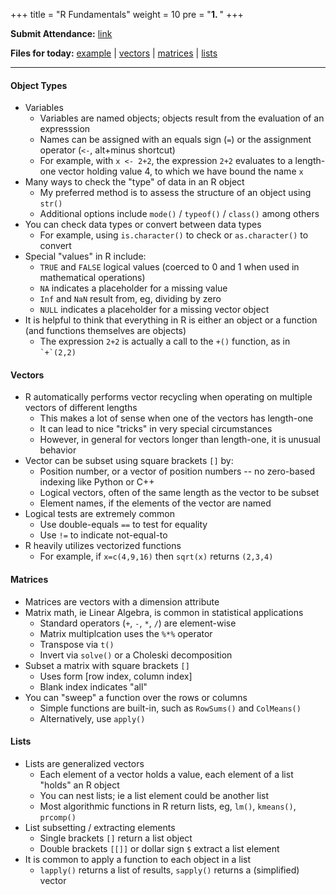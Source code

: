 +++
title = "R Fundamentals"
weight = 10
pre = "<b>1. </b>"
+++


**Submit Attendance:** [link](https://bruinlearn.ucla.edu/courses/144052/quizzes/1035787)

**Files for today:** 
[example](https://www.dropbox.com/scl/fi/bn2tijeqdqrowwxr7hcm0/code0-example.R?rlkey=xi3n0wp8pwv971lm5kucu9s0a&st=2r9g2nf6&dl=1) | 
[vectors](https://www.dropbox.com/scl/fi/e4glf0z1dj1i0ihx7vrbn/code1-vectors.R?rlkey=z3lqab7iad1ueddbkv45xsmvj&st=c6gler1v&dl=1) | 
[matrices](https://www.dropbox.com/scl/fi/7ur3apth3dovnllxc2sbr/code2-matrices.R?rlkey=alwj99ip0k49jrx72p0mliy1e&st=gphx7osq&dl=1) | 
[lists](https://www.dropbox.com/scl/fi/p8ze55kkstismnd98ekhj/code3-lists.R?rlkey=wywa96oeecrwcqx1nwmhzfj3g&st=xt0k3ru3&dl=1) 

---


#### Object Types

- Variables 
  - Variables are named objects; objects result from the evaluation of an expresssion
  - Names can be assigned with an equals sign (`=`) or the assignment operator (`<-`, alt+minus shortcut)
  - For example, with `x <- 2+2`, the expression `2+2` evaluates to a length-one vector holding value 4, to which we have bound the name `x` 
- Many ways to check the "type" of data in an R object
  - My preferred method is to assess the structure of an object using `str()`
  - Additional options include `mode()` / `typeof()` / `class()` among others
- You can check data types or convert between data types
  - For example, using `is.character()` to check or `as.character()` to convert
- Special "values" in R include:
  - `TRUE` and `FALSE` logical values (coerced to 0 and 1 when used in mathematical operations)
  - `NA` indicates a placeholder for a missing value
  - `Inf` and `NaN` result from, eg, dividing by zero
  - `NULL` indicates a placeholder for a missing vector object 
- It is helpful to think that everything in R is either an object or a function (and functions themselves are objects)
  - The expression `2+2` is actually a call to the `+()` function, as in `` `+`(2,2) `` 

    

#### Vectors

- R automatically performs vector recycling when operating on multiple vectors of different lengths
  - This makes a lot of sense when one of the vectors has length-one
  - It can lead to nice "tricks" in very special circumstances
  - However, in general for vectors longer than length-one, it is unusual behavior
- Vector can be subset using square brackets `[]` by:
  - Position number, or a vector of position numbers -- no zero-based indexing like Python or C++
  - Logical vectors, often of the same length as the vector to be subset
  - Element names, if the elements of the vector are named
- Logical tests are extremely common
  - Use double-equals `==` to test for equality
  - Use `!=` to indicate not-equal-to
- R heavily utilizes vectorized functions
  - For example, if `x=c(4,9,16)` then `sqrt(x)` returns `(2,3,4)`



#### Matrices

- Matrices are vectors with a dimension attribute
- Matrix math, ie Linear Algebra, is common in statistical applications
  - Standard operators (`+`, `-`, `*`, `/`) are element-wise 
  - Matrix multiplcation uses the `%*%` operator 
  - Transpose via `t()`
  - Invert via `solve()` or a Choleski decomposition
- Subset a matrix with square brackets `[]`
  - Uses form \[row index, column index\]
  - Blank index indicates "all"
- You can "sweep" a function over the rows or columns
  - Simple functions are built-in, such as `RowSums()` and `ColMeans()`
  - Alternatively, use `apply()`



#### Lists

- Lists are generalized vectors
  - Each element of a vector holds a value, each element of a list "holds" an R object
  - You can nest lists; ie a list element could be another list
  - Most algorithmic functions in R return lists, eg, `lm()`, `kmeans()`, `prcomp()`
- List subsetting / extracting elements
  - Single brackets `[]` return a list object
  - Double brackets `[[]]` or dollar sign `$` extract a list element
- It is common to apply a function to each object in a list
  - `lapply()` returns a list of results, `sapply()` returns a (simplified) vector


